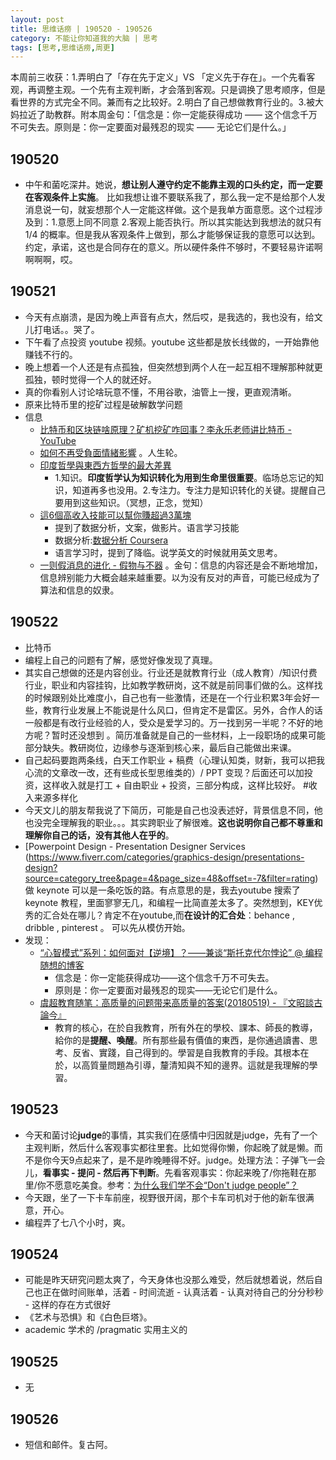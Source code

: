 ```yaml
---
layout: post
title: 思维话痨 | 190520 - 190526
category: 不能让你知道我的大脑 | 思考
tags: [思考,思维话痨,周更]
---
```


本周前三收获：1.弄明白了「存在先于定义」VS 「定义先于存在」。一个先看客观，再调整主观。一个先有主观判断，才会落到客观。只是调换了思考顺序，但是看世界的方式完全不同。兼而有之比较好。2.明白了自己想做教育行业的。3.被大妈拉近了助教群。附本周金句：「信念是：你一定能获得成功 —— 这个信念千万不可失去。原则是：你一定要面对最残忍的现实 —— 无论它们是什么。」

## 190520
- 中午和菌吃深井。她说，**想让别人遵守约定不能靠主观的口头约定，而一定要在客观条件上实施**。 比如我想让谁不要联系我了，那么我一定不是给那个人发消息说一句，就妄想那个人一定能这样做。这个是我单方面意愿。这个过程涉及到：1.意愿上同不同意 2.客观上能否执行。所以其实能达到我想法的就只有 1/4 的概率。但是我从客观条件上做到，那么才能够保证我的意愿可以达到。约定，承诺，这也是合同存在的意义。所以硬件条件不够时，不要轻易许诺啊啊啊啊，哎。

## 190521
- 今天有点崩溃，是因为晚上声音有点大，然后哎，是我选的，我也没有，给文儿打电话。。哭了。
- 下午看了点投资 youtube 视频。youtube 这些都是放长线做的，一开始靠他赚钱不行的。
- 晚上想着一个人还是有点孤独，但突然想到两个人在一起互相不理解那种就更孤独，顿时觉得一个人的就还好。
- 真的你看别人讨论啥玩意不懂，不用谷歌，油管上一搜，更直观清晰。
- 原来比特币里的挖矿过程是破解数学问题
- 信息
    - [比特币和区块链啥原理？矿机挖矿咋回事？李永乐老师讲比特币 - YouTube](https://www.youtube.com/watch?v=g_fSistU3MQ)
    - [如何不再受負面情緒影響](https://www.youtube.com/watch?v=08pnvIgPYVg) 。人生轮。
    - [印度哲學與東西方哲學的最大差異](https://www.youtube.com/watch?v=4WqHFHdHH4E) 
        - 1.知识。**印度哲学认为知识转化为用到生命里很重要**。临场总忘记的知识，知道再多也没用。2.专注力。专注力是知识转化的关键。提醒自己要用到这些知识。（冥想，正念，觉知）
    - [這6個高收入技能可以幫你賺超過3萬塊](https://www.youtube.com/watch?v=o7jusW02oB0)
        - 提到了数据分析，文案，做影片。语言学习技能
        - 数据分析:[数据分析 Coursera](https://www.coursera.org/browse/data-science/data-analysis)
        - 语言学习时，提到了降临。说学英文的时候就用英文思考。
    - [一则假消息的进化 - 假物与不器](https://www.one2end.com/2018/05/02/moment_message_trip/?fbclid=IwAR1zNXJWo6cJTkkPsOq14cvmHB5UQ2Zmtc3NlQ7QWt3NyTIelW-XxeYbXuA) 。金句：信息的内容还是会不断地增加，信息辨别能力大概会越来越重要。以为没有反对的声音，可能已经成为了算法和信息的奴隶。
      
## 190522 
- 比特币
- 编程上自己的问题有了解，感觉好像发现了真理。
- 其实自己想做的还是内容创业。行业还是就教育行业（成人教育）/知识付费行业，职业和内容挂钩，比如教学教研岗，这不就是前同事们做的么。这样找的时候跟别处比难度小，自己也有一些激情，还是在一个行业积累3年会好一些，教育行业发展上不能说是什么风口，但肯定不是雷区。另外，合作人的话一般都是有改行业经验的人，受众是爱学习的。万一找到另一半呢？不好的地方呢？暂时还没想到 。简历准备就是自己的一些材料，上一段职场的成果可能部分缺失。教研岗位，边缘参与逐渐到核心来，最后自己能做出来课。
- 自己起码要跑两条线，白天工作职业 + 稿费（心理认知类，财新，我可以把我心流的文章改一改，还有些成长型思维类的）/ PPT 变现？后面还可以加投资，这样收入就是打工 + 自由职业 + 投资，三部分构成，这样比较好。 #收入来源多样化 
- 今天文儿的朋友帮我说了下简历，可能是自己也没表述好，背景信息不同，他也没完全理解我的职业。。。其实跨职业了解很难。**这也说明你自己都不尊重和理解你自己的话，没有其他人在乎的**。
- [Powerpoint Design - Presentation Designer Services (https://www.fiverr.com/categories/graphics-design/presentations-design?source=category_tree&page=4&page_size=48&offset=-7&filter=rating)  做 keynote 可以是一条吃饭的路。有点意思的是，我去youtube 搜索了 keynote 教程，里面寥寥无几，和编程一比简直差太多了。突然想到，KEY优秀的汇合处在哪儿？肯定不在youtube,而**在设计的汇合处**：behance , dribble , pinterest 。 可以先从模仿开始。
- 发现：
    - [“心智模式”系列：如何面对【逆境】？——兼谈“斯托克代尔悖论” @ 编程随想的博客](https://program-think.blogspot.com/2012/01/stockdale-paradox.html)
      - 信念是：你一定能获得成功——这个信念千万不可失去。
      - 原则是：你一定要面对最残忍的现实——无论它们是什么。
    - [虞超教育随笔：高质量的问题带来高质量的答案(20180519) - 『文昭談古論今』](https://www.wenzhao.ca/2018/05/19/%e8%99%9e%e8%b6%85%e6%95%99%e8%82%b2%e9%9a%8f%e7%ac%94%ef%bc%883%ef%bc%9a%e9%ab%98%e8%b4%a8%e9%87%8f%e7%9a%84%e9%97%ae%e9%a2%98%e5%b8%a6%e6%9d%a5%e9%ab%98%e8%b4%a8%e9%87%8f%e7%9a%84%e7%ad%94%e6%a1%88/)
      - 教育的核心，在於自我教育，所有外在的學校、課本、師長的教導，給你的是**提醒、喚醒**。所有那些最有價值的東西，是你通過讀書、思考、反省、實踐，自己得到的。學習是自我教育的手段。其根本在於，以高質量問題為引導，釐清知與不知的邊界。這就是我理解的學習。 
      
## 190523
- 今天和菌讨论**judge**的事情，其实我们在感情中归因就是judge，先有了一个主观判断，然后什么客观事实都往里套。比如觉得你懒，你起晚了就是懒。而不是你今天9点起来了，是不是昨晚睡得不好。judge。处理方法：子弹飞一会儿，**看事实 - 提问 - 然后再下判断**。先看客观事实：你起来晚了/你拖鞋在那里/你不愿意吃美食。参考：[为什么我们学不会“Don't judge people”？](https://mp.weixin.qq.com/s/Bm-Bi-qjUT6R8-3dCNsPjQ)
- 今天跟，坐了一下卡车前座，视野很开阔，那个卡车司机对于他的新车很满意，开心。
- 编程弄了七八个小时，爽。

## 190524
- 可能是昨天研究问题太爽了，今天身体也没那么难受，然后就想着说，然后自己也正在做时间账单，活着 - 时间流逝 - 认真活着 - 认真对待自己的分分秒秒 - 这样的存在方式很好 
- 《艺术与恐惧》和《白色巨塔》。
- academic 学术的 /pragmatic 实用主义的

## 190525
- 无

## 190526
  - 短信和邮件。复古阿。

